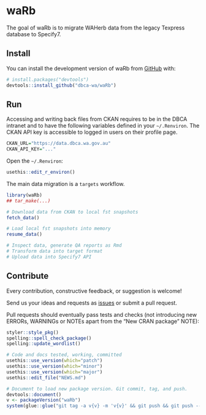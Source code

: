 
<!-- README.md is generated from README.Rmd. Please edit that file -->

# waRb

<!-- badges: start -->
<!-- badges: end -->

The goal of waRb is to migrate WAHerb data from the legacy Texpress
database to Specify7.

## Install

You can install the development version of waRb from
[GitHub](https://github.com/) with:

``` r
# install.packages("devtools")
devtools::install_github("dbca-wa/waRb")
```

## Run

Accessing and writing back files from CKAN requires to be in the DBCA
intranet and to have the following variables defined in your
`~/.Renviron`. The CKAN API key is accessible to logged in users on
their profile page.

``` r
CKAN_URL="https://data.dbca.wa.gov.au"
CKAN_API_KEY="..."
```

Open the `~/.Renviron`:

``` r
usethis::edit_r_environ()
```

The main data migration is a `targets` workflow.

``` r
library(waRb)
## tar_make(...)

# Download data from CKAN to local fst snapshots
fetch_data() 

# Load local fst snapshots into memory
resume_data()

# Inspect data, generate QA reports as Rmd
# Transform data into target format
# Upload data into Specify7 API
```

## Contribute

Every contribution, constructive feedback, or suggestion is welcome!

Send us your ideas and requests as
[issues](https://github.com/dbca-wa/waRb/issues) or submit a pull
request.

Pull requests should eventually pass tests and checks (not introducing
new ERRORs, WARNINGs or NOTEs apart from the “New CRAN package” NOTE):

``` r
styler::style_pkg()
spelling::spell_check_package()
spelling::update_wordlist()

# Code and docs tested, working, committed
usethis::use_version(which="patch")
usethis::use_version(which="minor")
usethis::use_version(which="major")
usethis::edit_file("NEWS.md")

# Document to load new package version. Git commit, tag, and push.
devtools::document()
v <- packageVersion("waRb")
system(glue::glue("git tag -a v{v} -m 'v{v}' && git push && git push --tags"))
```

